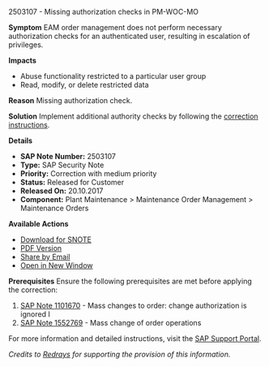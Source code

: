 2503107 - Missing authorization checks in PM-WOC-MO

**Symptom**
EAM order management does not perform necessary authorization checks for an authenticated user, resulting in escalation of privileges.

**Impacts**
- Abuse functionality restricted to a particular user group
- Read, modify, or delete restricted data

**Reason**
Missing authorization check.

**Solution**
Implement additional authority checks by following the [correction instructions](https://me.sap.com/corrins/0002503107/1).

**Details**
- **SAP Note Number:** 2503107
- **Type:** SAP Security Note
- **Priority:** Correction with medium priority
- **Status:** Released for Customer
- **Released On:** 20.10.2017
- **Component:** Plant Maintenance > Maintenance Order Management > Maintenance Orders

**Available Actions**
- [Download for SNOTE](https://notesdownloads.sap.com/note/0040000019946802017)
- [PDF Version](https://userapps.support.sap.com/sap/support/sfm/notes/print/0002503107?language=en-US&token=BDCC1A7E61D1749DDBEDEE3F0646290C)
- [Share by Email](#)
- [Open in New Window](#)

**Prerequisites**
Ensure the following prerequisites are met before applying the correction:
1. [SAP Note 1101670](https://me.sap.com/notes/1101670) - Mass changes to order: change authorization is ignored I
2. [SAP Note 1552769](https://me.sap.com/notes/1552769) - Mass change of order operations

For more information and detailed instructions, visit the [SAP Support Portal](https://me.sap.com/notes/0002503107).

*Credits to [Redrays](https://redrays.io) for supporting the provision of this information.*